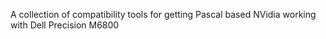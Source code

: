 A collection of compatibility tools for getting Pascal based NVidia working with Dell Precision M6800
